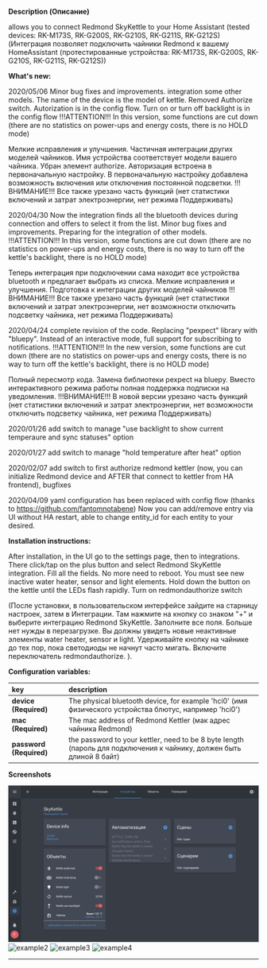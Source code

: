 **Description (Описание)**
<p>allows you to connect Redmond SkyKettle to your Home Assistant (tested devices: RK-M173S, RK-G200S, RK-G210S, RK-G211S, RK-G212S) (Интеграция позволяет подключить чайники Redmond к вашему HomeAssistant (протестированные устройства: RK-M173S, RK-G200S, RK-G210S, RK-G211S, RK-G212S))</p>



**What's new:**

2020/05/06 Minor bug fixes and improvements. integration some other models. The name of the device is the model of kettle. Removed Authorize switch. Autorization is in the config flow. Turn on or turn off backlight is in the config flow !!!ATTENTION!!! In this version, some functions are cut down (there are no statistics on power-ups and energy costs, there is no HOLD mode)

Мелкие исправления и улучшения. Частичная интеграции других моделей чайников. Имя устройства соответствует модели вашего чайника. Убран элемент authorize. Авторизация встроена в первоначальную настройку. В первоначальную настройку добавлена возможность включения или отключения постоянной подсветки. !!!ВНИМАНИЕ!!! Все также урезано часть функций (нет статистики включений и затрат электроэнергии, нет режима Поддерживать)

2020/04/30 Now the integration finds all the bluetooth devices during connection and offers to select it from the list. Minor bug fixes and improvements. Preparing for the integration of other models. !!!ATTENTION!!! In this version, some functions are cut down (there are no statistics on power-ups and energy costs, there is no way to turn off the kettle's backlight, there is no HOLD mode)

Теперь интеграция при подключении сама находит все устройства bluetooth и предлагает выбрать из списка. Мелкие исправления и улучшения. Подготовка к интеграции других моделей чайников !!!ВНИМАНИЕ!!! Все также урезано часть функций (нет статистики включений и затрат электроэнергии, нет возможности отключить подсветку чайника, нет режима Поддерживать)

2020/04/24 complete revision of the code. Replacing "pexpect" library with "bluepy". Instead of an interactive mode, full support for subscribing to notifications. !!!ATTENTION!!! In the new version, some functions are cut down (there are no statistics on power-ups and energy costs, there is no way to turn off the kettle's backlight, there is no HOLD mode)

Полный пересмотр кода. Замена библиотеки pexpect на bluepy. Вместо интерактивного режима работы полная поддержка подписки на уведомления. !!!ВНИМАНИЕ!!! В новой версии урезано часть функций (нет статистики включений и затрат электроэнергии, нет возможности отключить подсветку чайника, нет режима Поддерживать)

2020/01/26 add switch to manage "use backlight to show current temperaure and sync statuses" option

2020/01/27 add switch to manage "hold temperature after heat" option

2020/02/07 add switch to first authorize redmond kettler (now, you can initialize Redmond device and AFTER that connect to kettler from HA frontend), bugfixes

2020/04/09 yaml configuration has been replaced with config flow (thanks to https://github.com/fantomnotabene) Now you can add/remove entry via UI without HA restart, able to change entity_id for each entity to your desired.


**Installation instructions:**
<p>After installation, in the UI go to the settings page, then to integrations. There click/tap on the plus button and select Redmond SkyKettle integration. Fill all the fields. No more need to reboot. You must see new inactive water heater, sensor and light elements. Hold down the button on the kettle until the LEDs flash rapidly. Turn on redmondauthorize switch

(После установки, в пользовательском интерфейсе зайдите на старницу настроек, затем в Интеграции. Там нажмите на кнопку со знаком "+" и выберите интеграцию Redmond SkyKettle. Заполните все поля. Больше нет нужды в перезагрузке. Вы должны увидеть новые неактивные элементы water heater, sensor и light. Удерживайте кнопку на чайнике до тех пор, пока светодиоды не начнут часто мигать. Включите переключатель redmondauthorize. ).</p>



**Configuration variables:**  
  
key | description  
:--- | :---  
**device (Required)** | The physical bluetooth device, for example 'hci0' (имя физического устройства блютус, например 'hci0')
**mac (Required)** | The mac address of Redmond Kettler (мак адрес чайника Redmond)
**password (Required)** | the password to your kettler, need to be 8 byte length (пароль для подключения к чайнику, должен быть длиной 8 байт)



**Screenshots**

![example1][exampleimg1]
![example2][exampleimg2]
![example3][exampleimg3]
![example4][exampleimg4]



***


[exampleimg1]: 01.jpg
[exampleimg2]: 02.jpg
[exampleimg3]: 03.jpg
[exampleimg4]: 04.jpg
